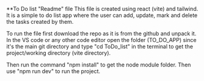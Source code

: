 **To Do list "Readme" file
This file is created using react (vite) and tailwind. It is a simple to do list app where the user can add, update, mark and delete the tasks created by them.

To run the file first download the repo as it is from the github and unpack it. In the VS code or any other code editor open the folder (TO_DO_APP) since it's the main git directory and 
type "cd ToDo_list" in the terminal to get the project/working directory (vite directory). 

Then run the command "npm install" to get the node module folder. 
Then use "npm run dev" to run the project. 
